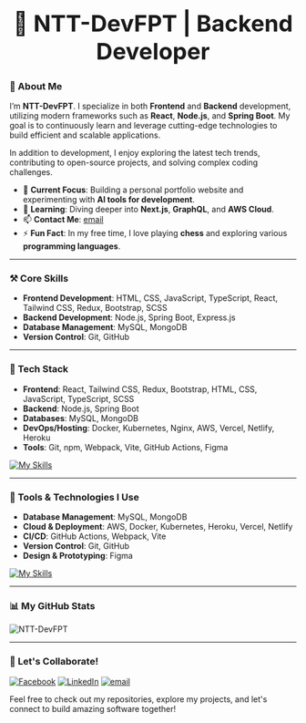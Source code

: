   <h1 style="text-align: center; font-size: 40px; font-weight: bold;">👋 NTT-DevFPT | Backend Developer</h1>

### 🌟 About Me

I’m **NTT-DevFPT**. I specialize in both **Frontend** and **Backend** development, utilizing modern frameworks such as **React**, **Node.js**, and **Spring Boot**. My goal is to continuously learn and leverage cutting-edge technologies to build efficient and scalable applications.

In addition to development, I enjoy exploring the latest tech trends, contributing to open-source projects, and solving complex coding challenges.

- 🔭 **Current Focus**: Building a personal portfolio website and experimenting with **AI tools for development**.
- 🌱 **Learning**: Diving deeper into **Next.js**, **GraphQL**, and **AWS Cloud**.
- 📫 **Contact Me**: [email](mailto:thanhtai10903@gmail.com)
- ⚡ **Fun Fact**: In my free time, I love playing **chess** and exploring various **programming languages**.

---

### ⚒ Core Skills

- **Frontend Development**: HTML, CSS, JavaScript, TypeScript, React, Tailwind CSS, Redux, Bootstrap, SCSS  
- **Backend Development**: Node.js, Spring Boot, Express.js  
- **Database Management**: MySQL, MongoDB  
- **Version Control**: Git, GitHub  

---

### 🍉 Tech Stack

- **Frontend**: React, Tailwind CSS, Redux, Bootstrap, HTML, CSS, JavaScript, TypeScript, SCSS
- **Backend**: Node.js, Spring Boot
- **Databases**: MySQL, MongoDB
- **DevOps/Hosting**: Docker, Kubernetes, Nginx, AWS, Vercel, Netlify, Heroku
- **Tools**: Git, npm, Webpack, Vite, GitHub Actions, Figma

[![My Skills](https://skillicons.dev/icons?i=arduino,nodejs,react,tailwindcss,redux,bootstrap,html,css,js,ts,scss,spring,mysql,mongodb,docker,kubernetes,nginx,aws,vercel,netlify,heroku,git,npm,webpack,vite,githubactions,figma)](https://skillicons.dev)

---

### 🔨 Tools & Technologies I Use

- **Database Management**: MySQL, MongoDB
- **Cloud & Deployment**: AWS, Docker, Kubernetes, Heroku, Vercel, Netlify
- **CI/CD**: GitHub Actions, Webpack, Vite
- **Version Control**: Git, GitHub
- **Design & Prototyping**: Figma

[![My Skills](https://skillicons.dev/icons?i=mysql,docker,kubernetes,nginx,git,npm,vite,webpack,github,githubactions,figma,aws,vercel,netlify,heroku)](https://skillicons.dev)

---

### 📊 My GitHub Stats

![NTT-DevFPT](https://github-readme-stats.vercel.app/api?username=NTT-DevFPT&count_private=true&show_icons=true&theme=radical)

---

### 💼 Let's Collaborate!
[![Facebook](https://img.shields.io/badge/-Facebook-black?labelColor=black&logo=facebook&logoColor=white&style=flat-square)](https://www.facebook.com/profile.php?id=100029723738561) 
[![LinkedIn](https://img.shields.io/badge/-LinkedIn-black?labelColor=black&logo=linkedin&logoColor=white&style=flat-square)](https://www.linkedin.com/in/t%C3%A0i-nguy%E1%BB%85n-813053294/) 
[![email](https://img.shields.io/badge/-Email-black?labelColor=black&logo=gmail&logoColor=white&style=flat-square)](mailto:thanhtai10903@gmail.com)

Feel free to check out my repositories, explore my projects, and let's connect to build amazing software together!
